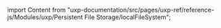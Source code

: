 
import Content from "uxp-documentation/src/pages/uxp-ref/reference-js/Modules/uxp/Persistent File Storage/localFileSystem";

<Content query="product=photoshop"/>
